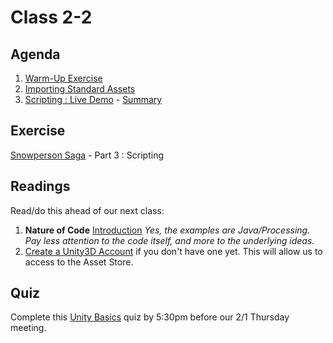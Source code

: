 # Class 2-2

## Agenda

1. [Warm-Up Exercise](https://docs.google.com/document/d/1uGD5O1G4ZEqPa34XOorifpLxi62sOAVTLf69MGp8lmE)
1. [Importing Standard Assets](https://docs.google.com/presentation/d/13T6NxNmvbPHYoivYoyEdoW_IpC92y1PScU0nU6NeDkE)
1. [Scripting : Live Demo](https://classroom.github.com/a/tl3Zis-K) - [Summary](https://docs.google.com/presentation/d/1X2xRp0FMScTs2IsexVqxRSNAHgMHfSvTYVoLyiBWeok)

## Exercise

[Snowperson Saga](https://classroom.github.com/a/tl3Zis-K) - Part 3 : Scripting

## Readings

Read/do this ahead of our next class:

1. **Nature of Code** [Introduction](http://natureofcode.com/book/introduction/) *Yes, the examples are Java/Processing. Pay less attention to the code itself, and more to the underlying ideas.*
1. [Create a Unity3D Account](https://id.unity.com/account/new) if you don't have one yet. This will allow us to access to the Asset Store.

## Quiz

Complete this [Unity Basics](https://mycourses.rit.edu/d2l/lms/quizzing/quizzing.d2l?ou=683937&qi=772845) quiz by 5:30pm before our 2/1 Thursday meeting.
